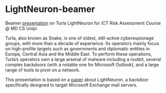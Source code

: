 # LightNeuron-beamer
Beamer [presentation](./main.pdf) on Turla LightNeuron for ICT Risk Assessment Course @ MD CS Unipi

Turla, also known as Snake, is one of oldest, still-active cyberespionage groups, with more than a decade
of experience. Its operators mainly focus on high-profile targets such as governments and diplomatic
entities in Europe, Central Asia and the Middle East.
To perform these operations, Turla’s operators own a large arsenal of malware including a rootkit,
several complex backdoors (with a notable one for Microsoft Outlook), and a large range of tools to pivot
on a network.

This presentation is based on a [paper](https://cdn1.esetstatic.com/ESET/US/resources/white-papers/ESET_Lightneuron_WP.pdf) about LightNeuron, a backdoor specifically designed to target
Microsoft Exchange mail servers.
